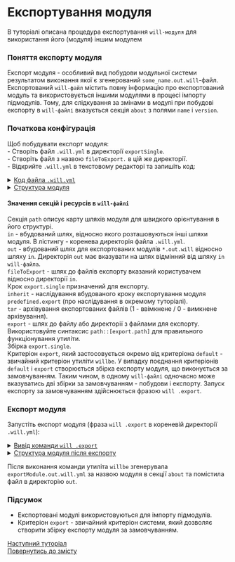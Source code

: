 # Експортування модуля

В туторіалі описана процедура експортування `will-модуля` для використання його (модуля) іншим модулем

### <a name="export-module-term"></a> Поняття експорту модуля
Експорт модуля - особливий вид побудови модульної системи результатом виконання якої є згенерований `some_name.out.will`-файл. Експортований `will-файл` містить повну інформацію про експортований модуль та використовується іншими модулями в процесі імпорту підмодулів. Тому, для слідкування за змінами в модулі при побудові експорту в `will-файлі` вказується секція `about` з полями `name` i `version`.  

### <a name="export-module-creation"></a> Початкова конфігурація
Щоб побудувати експорт модуля:  
\- Створіть файл `.will.yml` в директорії `exportSingle`.  
\- Створіть файл з назвою `fileToExport.` в цій же директорії.   
\- Відкрийте `.will.yml` в текстовому редакторі та запишіть код:   

<details>
  <summary><u>Код файла <code>.will.yml</code></u></summary>

```yaml
about :
  name : exportModule
  description : "To export single file"
  version : 0.0.1

path :
  in : '.'
  out : 'out'
  fileToExport : 'fileToExport'

step  :
  export.single :
    inherit : predefined.export
    export : path::fileToExport
    tar : 0

build :
  export.single :
    criterion :
      default : 1
      export : 1
    steps :
      - export.single
```

</details>
<details>
  <summary><u>Структура модуля</u></summary>

```
exportSingle
     ├── fileToExport
     └── .will.yml

```

</details>


#### Значення секцій і ресурсів в `will-файлі`
Секція `path` описує карту шляхів модуля для швидкого орієнтування в його структурі.  
`in` - вбудований шлях, відносно якого розташовуються інші шляхи модуля. В лістингу - коренева директорія файла `.will.yml`.  
`out` - вбудований шлях для експортованих модулів `*.out.will` відносно шляху `in`. Директорія `out` має вказувати на шлях відмінний від шляху `in` `will-файла`.   
`fileToExport` - шлях до файлів експорту вказаний користувачем відносно директорії `in`.  
Крок `export.single` призначений для експорту.  
`inherit` - наслідування вбудованого кроку експортування модуля `predefined.export` (про наслідування в окремому туторіалі).  
`tar` - архівування експортованих файлів (1 - ввімкнене / 0 - вимкнене архівування).  
`export` - шлях до файлу або директорії з файлами для експорту. Використовуйте синтаксис `path::[export.path]` для правильного функціонування утиліти.  
Збірка `export.single`.  
Критеріон `export`, який застосовується окремо від критеріона `default` - звичайний критеріон утиліти `willbe`. У випадку поєднання критеріонів `default` і `export` створюється збірка експорту модуля, що виконується за замовчуванням. Таким чином, в одному `will-файлі` одночасно може вказуватись дві збірки за замовчуванням - побудови і експорту. Запуск експорту за замовчуванням здійснюється фразою `will .export`.  

### <a name="exporting"></a> Експорт модуля
Запустіть експорт модуля (фраза `will .export` в кореневій директорії `.will.yml`):

<details>
  <summary><u>Вивід команди <code>will .export</code></u></summary>

```
[user@user ~]$ will .export
...
 Exporting export.single
   + Write out will-file /path_to_file/out/exportModule.out.will.yml
   + Exported export.single with 1 files in 0.705s
  Exported export.single in 0.752s
```

</details>
<details>
  <summary><u>Структура модуля після експорту</u></summary>

```
exportSingle
     ├── out
     │    └── exportModule.out.will.yml
     ├── fileToExport
     └── .will.yml

```

</details>


Після виконання команди утиліта `willbe` згенерувала `exportModule.out.will.yml` за назвою модуля в секції `about` та помістила файл в директорію `out`.

### Підсумок
- Експортовані модулі використовуються для імпорту підмодулів.  
- Критеріон `export` - звичайний критеріон системи, який дозволяє створити збірку експорту модуля за замовчуванням.  

[Наступний туторіал](LocalSubmodulesImporting.md)  
[Повернутись до змісту](../README.md#tutorials)

